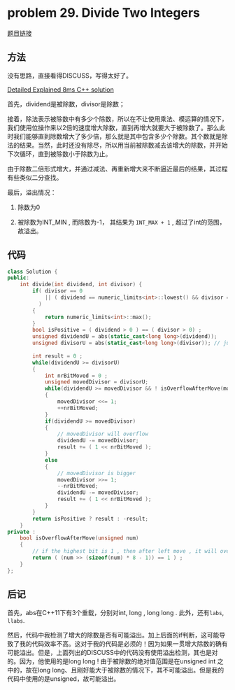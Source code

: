 # problem 29. Divide Two Integers

[题目链接](https://leetcode.com/problems/divide-two-integers/)

## 方法

没有思路，直接看得DISCUSS，写得太好了。

[Detailed Explained 8ms C++ solution](https://leetcode.com/discuss/38997/detailed-explained-8ms-c-solution)

首先，dividend是被除数，divisor是除数；

接着，除法表示被除数中有多少个除数，所以在不让使用乘法、模运算的情况下，我们使用位操作来以2倍的速度增大除数，直到再增大就要大于被除数了。那么此时我们能够直到除数增大了多少倍，那么就是其中包含多少个除数。其个数就是除法的结果。当然，此时还没有除尽，所以用当前被除数减去该增大的除数，并开始下次循环，直到被除数小于除数为止。

由于除数二倍形式增大，并通过减法、再重新增大来不断逼近最后的结果，其过程有些类似二分查找。

最后，溢出情况：

1. 除数为0

2. 被除数为INT_MIN , 而除数为-1， 其结果为 `INT_MAX + 1` , 超过了int的范围，故溢出。

## 代码

```C++
class Solution {
public:
    int divide(int dividend, int divisor) {
        if( divisor == 0
            || ( dividend == numeric_limits<int>::lowest() && divisor == -1 )
          )
        {
            return numeric_limits<int>::max();
        }
        bool isPositive = ( dividend > 0 ) == ( divisor > 0) ;
        unsigned dividendU = abs(static_cast<long long>(dividend));
        unsigned divisorU = abs(static_cast<long long>(divisor)); // just in case INT_MIN , and `unsigned` can store it safely
        
        int result = 0 ;
        while(dividendU >= divisorU)
        {
            int nrBitMoved = 0 ;
            unsigned movedDivisor = divisorU;
            while(dividendU >= movedDivisor && ! isOverflowAfterMove(movedDivisor))
            {
                movedDivisor <<= 1;
                ++nrBitMoved;
            }
            if(dividendU >= movedDivisor)
            {
                // movedDivisor will overflow
                dividendU -= movedDivisor;
                result += ( 1 << nrBitMoved );
            }
            else
            {
                // movedDivisor is bigger
                movedDivisor >>= 1;
                --nrBitMoved;
                dividendU -= movedDivisor;
                result += ( 1 << nrBitMoved );
            }
        }
        return isPositive ? result : -result;
    }
private :
    bool isOverflowAfterMove(unsigned num)
    {
        // if the highest bit is 1 , then after left move , it will overflow
        return ( (num >> (sizeof(num) * 8 - 1)) == 1 ) ;
    }
};
```

## 后记

首先，abs在C++11下有3个重载，分别对int, long , long long . 此外，还有`labs`, `llabs`.

然后，代码中我检测了增大的除数是否有可能溢出。加上后面的if判断，这可能导致了我的代码效率不高。这对于我的代码是必须的！因为如果一贯增大除数的确有可能溢出。但是，上面列出的DISCUSS中的代码没有使用溢出检测，其也是对的。因为，他使用的是long long ! 由于被除数的绝对值范围是在unsigned int 之中的，故在long long、且刚好能大于被除数的情况下，其不可能溢出。但是我的代码中使用的是unsigned，故可能溢出。